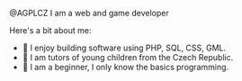 @AGPLCZ I am a web and game developer

Here's a bit about me:
- 🌱 I enjoy building software using PHP, SQL, CSS, GML.
- 🚸 I am tutors of young children from the Czech Republic.
- 📕 I am a beginner, I only know the basics programming.
